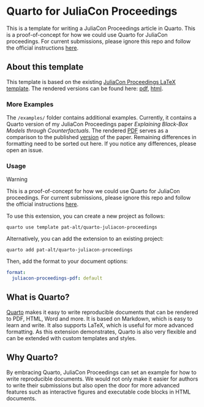 
# Quarto for JuliaCon Proceedings

This is a template for writing a JuliaCon Proceedings article in Quarto. This is a proof-of-concept for how we could use Quarto for JuliaCon proceedings. For current submissions, please ignore this repo and follow the official instructions [here](https://github.com/JuliaCon/JuliaConSubmission.jl).

## About this template

This template is based on the existing [JuliaCon Proceedings LaTeX template](https://github.com/JuliaCon/JuliaConSubmission.jl). The rendered versions can be found here: [pdf](https://www.paltmeyer.com/quarto-juliacon-proceedings/template.pdf), [html](https://www.paltmeyer.com/quarto-juliacon-proceedings/template.html).

### More Examples

The `/examples/` folder contains additional examples. Currently, it contains a Quarto version of my JuliaCon Proceedings paper *Explaining Black-Box Models through Counterfactuals*. The rendered [PDF](https://www.paltmeyer.com/quarto-juliacon-proceedings/examples/CounterfactualExplanations.jl/paper.pdf) serves as a comparison to the published [version](https://juliacon.github.io/proceedings-papers/jcon.00130/10.21105.jcon.00130.pdf) of the paper. Remaining differences in formatting need to be sorted out here. If you notice any differences, please open an issue. 

### Usage

> [!WARNING]
> This is a proof-of-concept for how we could use Quarto for JuliaCon proceedings. For current submissions, please ignore this repo and follow the official instructions [here](https://github.com/JuliaCon/JuliaConSubmission.jl).

To use this extension, you can create a new project as follows:

```
quarto use template pat-alt/quarto-juliacon-proceedings
```

Alternatively, you can add the extension to an existing project:

```
quarto add pat-alt/quarto-juliacon-proceedings
```

Then, add the format to your document options:

```yaml
format:
  juliacon-proceedings-pdf: default
```

## What is Quarto?

[Quarto](https://quarto.org/) makes it easy to write reproducible documents that can be rendered to PDF, HTML, Word and more. It is based on Markdown, which is easy to learn and write. It also supports LaTeX, which is useful for more advanced formatting. As this extension demonstrates, Quarto is also very flexible and can be extended with custom templates and styles. 

## Why Quarto?

By embracing Quarto, JuliaCon Proceedings can set an example for how to write reproducible documents. We would not only make it easier for authors to write their submissions but also open the door for more advanced features such as interactive figures and executable code blocks in HTML documents. 


